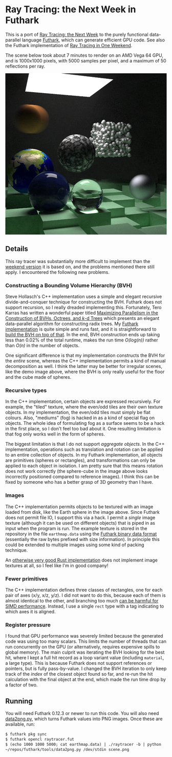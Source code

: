 # Ray Tracing: the Next Week in Futhark

This is a port of [Ray Tracing: the Next
Week](https://www.realtimerendering.com/raytracing/Ray%20Tracing_%20The%20Next%20Week.pdf)
to the purely functional data-parallel language
[Futhark](https://futhark-lang.org), which can generate efficient GPU
code.  See also the Futhark implementation of [Ray Tracing in One
Weekend](https://github.com/athas/raytracinginoneweekendinfuthark).

The scene below took about 7 minutes to render on an AMD Vega 64 GPU,
and is 1000x1000 pixels, with 5000 samples per pixel, and a maximum of
50 reflections per ray.

![](scene_final.png)

## Details

This ray tracer was substantially more difficult to implement than the
[weekend
version](https://github.com/athas/raytracinginoneweekendinfuthark) it
is based on, and the problems mentioned there still apply.  I
encountered the following new problems.

### Constructing a Bounding Volume Hierarchy (BVH)

Steve Hollasch's C++ implementation uses a simple and elegant
recursive divide-and-conquer technique for constructing the BVH.
Futhark does not support recursion, so I really dreaded implementing
this.  Fortunately, Tero Karras has written a wonderful paper titled
[Maximizing Parallelism in the Construction of BVHs, Octrees, and
*k*-d
Trees](https://research.nvidia.com/sites/default/files/publications/karras2012hpg_paper.pdf)
which presents an elegant data-parallel algorithm for constructing
radix trees.  My [Futhark
implementation](https://github.com/athas/raytracingthenextweekinfuthark/blob/master/radixtree.fut)
is quite simple and runs fast, and it is straightforward to [build the
BVH on top of
that](https://github.com/athas/raytracingthenextweekinfuthark/blob/master/bvh.fut).
In the end, BVH construction ends up taking less than 0.02% of the
total runtime, makes the run time *O(log(n))* rather than *O(n)* in
the number of objects.

One significant difference is that my implementation constructs the
BVH for the *entire* scene, whereas the C++ implementation permits a
kind of manual decomposition as well.  I think the latter may be
better for irregular scenes, like the demo image above, where the BVH
is only really useful for the floor and the cube made of spheres.

### Recursive types

In the C++ implementation, certain objects are expressed recursively.
For example, the "tiled" texture, where the even/odd tiles are their
own texture objects.  In my implementation, the even/odd tiles must
simply be flat colours.  Also, "mediums" (fog) is hacked in as a kind
of special flag on objects.  The whole idea of formulating fog as a
surface seems to be a hack in the first place, so I don't feel too bad
about it.  One resulting limitation is that fog only works well in the
form of spheres.

The biggest limitation is that I do not support *aggregate objects*.
In the C++ implementation, operations such as translation and rotation
can be applied to an entire collection of objects.  In my Futhark
implementation, all objects are primitives (spheres or rectangles),
and transformations can only be applied to each object in isolation.
I am pretty sure that this means rotation does not work correctly (the
sphere-cube in the image above looks incorrectly positioned compared
to reference images).  I think this can be fixed by someone who has a
better grasp of 3D geometry than I have.

### Images

The C++ implementation permits objects to be textured with an image
loaded from disk, like the Earth sphere in the image above.  Since
Futhark does not permit file IO, I support this via a hack.  I permit
a *single* image texture (although it can be used on different
objects) that is piped in as input when the program is run.  The
example texture is stored in the repository in the file
`earthmap.data` using the [Futhark binary data
format](https://futhark.readthedocs.io/en/latest/binary-data-format.html)
(essentially the raw bytes prefixed with size information).  In
principle this could be extended to multiple images using some kind of
packing technique.

An [otherwise very good Rust
implementation](https://github.com/cbiffle/rtiow-rust) does not
implement image textures at all, so I feel like I'm in good company!

### Fewer primitives

The C++ implementation defines three classes of rectangles, one for
each pair of axes (x/y, x/z, y/z).  I did not want to do this, because
each of them is almost identical to the other, and branching too much
[can be harmful for SIMD
performance](https://cvw.cac.cornell.edu/gpu/thread_div).  Instead, I
use a single `rect` type with a tag indicating to which axes it is
aligned.

### Register pressure

I found that GPU performance was severely limited because the
generated code was using too many scalars.  This limits the number of
threads that can run concurrently on the GPU (or alternatively,
requires expensive spills to global memory).  The main culprit was
iterating the BVH looking for the best hit, where I kept a full hit
record as a loop variant value (including `material`, a large type).
This is because Futhark does not support references or pointers, but
is fully pass-by-value.  I changed the BVH iteration to only keep
track of the *index* of the closest object found so far, and re-run
the hit calculation with the final object at the end, which made the
run time drop by a factor of two.

## Running

You will need Futhark 0.12.3 or newer to run this code.  You will also
need
[data2png.py](https://github.com/diku-dk/futhark/blob/master/tools/data2png.py),
which turns Futhark values into PNG images.  Once these are available,
run:

```
$ futhark pkg sync
$ futhark opencl raytracer.fut
$ (echo 1000 1000 5000; cat earthmap.data) | ./raytracer -b | python ~/repos/futhark/tools/data2png.py /dev/stdin scene.png
```
